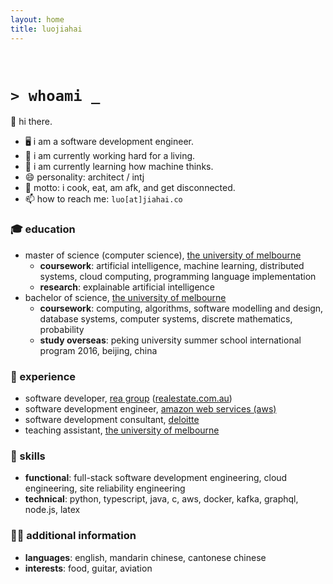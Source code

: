 ```yaml
---
layout: home
title: luojiahai
---
```


<br/>

# `> whoami _`

👋 hi there.

- 🖥️ i am a software development engineer.
- 🔭 i am currently working hard for a living.
- 🌱 i am currently learning how machine thinks.
- 😄 personality: architect / intj
- 💬 motto: i cook, eat, am afk, and get disconnected.
- 📫 how to reach me: `luo[at]jiahai.co`

### 🎓 education

- master of science (computer science), [the university of melbourne](https://www.unimelb.edu.au/)
  - **coursework**: artificial intelligence, machine learning, distributed systems, cloud computing, programming language implementation
  - **research**: explainable artificial intelligence
- bachelor of science, [the university of melbourne](https://www.unimelb.edu.au/)
  - **coursework**: computing, algorithms, software modelling and design, database systems, computer systems, discrete mathematics, probability
  - **study overseas**: peking university summer school international program 2016, beijing, china

### 🏢 experience

- software developer, [rea group](https://www.rea-group.com/) ([realestate.com.au](https://realestate.com.au/))
- software development engineer, [amazon web services (aws)](https://aws.amazon.com/)
- software development consultant, [deloitte](https://www.deloitte.com/)
- teaching assistant, [the university of melbourne](https://www.unimelb.edu.au/)

### 🚀 skills

- **functional**: full-stack software development engineering, cloud engineering, site reliability engineering
- **technical**: python, typescript, java, c, aws, docker, kafka, graphql, node.js, latex

### 💁‍♂️ additional information

- **languages**: english, mandarin chinese, cantonese chinese
- **interests**: food, guitar, aviation
